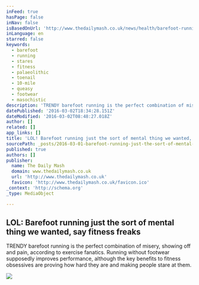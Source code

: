 ```yaml
---
inFeed: true
hasPage: false
inNav: false
isBasedOnUrl: 'http://www.thedailymash.co.uk/news/health/barefoot-running-just-the-sort-of-mental-thing-we-wanted-say-fitness-freaks-20160301106694'
inLanguage: en
starred: false
keywords:
  - barefoot
  - running
  - stares
  - fitness
  - palaeolithic
  - toenail
  - 10-mile
  - queasy
  - footwear
  - masochistic
description: 'TRENDY barefoot running is the perfect combination of misery, showing off and pain, according to exercise fanatics. Running without footwear supposedly improves performance, although the key benefits to fitness obsessives are proving how hard they are and making people stare at them.'
datePublished: '2016-03-02T18:34:28.151Z'
dateModified: '2016-03-02T08:48:27.018Z'
author: []
related: []
app_links: []
title: 'LOL! Barefoot running just the sort of mental thing we wanted, say fitness freaks'
sourcePath: _posts/2016-03-01-barefoot-running-just-the-sort-of-mental-thing-we-wanted-sa.md
published: true
authors: []
publisher:
  name: The Daily Mash
  domain: www.thedailymash.co.uk
  url: 'http://www.thedailymash.co.uk'
  favicon: 'http://www.thedailymash.co.uk/favicon.ico'
_context: 'http://schema.org'
_type: MediaObject

---
```

<article style=""><h1>LOL: Barefoot running just the sort of mental thing we wanted, say fitness freaks</h1><p>TRENDY barefoot running is the perfect combination of misery, showing off and pain, according to exercise fanatics. Running without footwear supposedly improves performance, although the key benefits to fitness obsessives are proving how hard they are and making people stare at them.</p><img src="https://s3-us-west-2.amazonaws.com/the-grid-img/p/b1e0cbdaa5b843ca9354d6ade9747f047e8b9b1e.jpg" /></article>